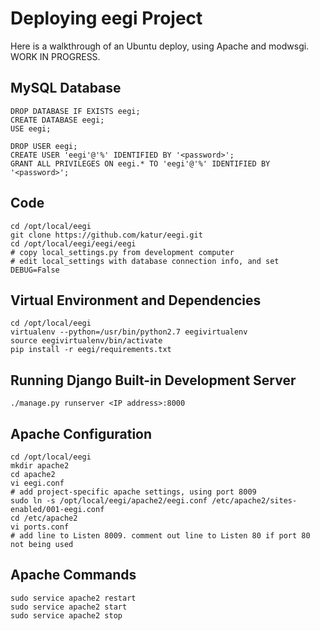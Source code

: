 Deploying eegi Project
======================
Here is a walkthrough of an Ubuntu deploy, using Apache
and modwsgi. WORK IN PROGRESS.


MySQL Database
--------------
```
DROP DATABASE IF EXISTS eegi;
CREATE DATABASE eegi;
USE eegi;

DROP USER eegi;
CREATE USER 'eegi'@'%' IDENTIFIED BY '<password>';
GRANT ALL PRIVILEGES ON eegi.* TO 'eegi'@'%' IDENTIFIED BY '<password>';
```

Code
----
```
cd /opt/local/eegi
git clone https://github.com/katur/eegi.git
cd /opt/local/eegi/eegi/eegi
# copy local_settings.py from development computer
# edit local_settings with database connection info, and set DEBUG=False
```

Virtual Environment and Dependencies
------------------------------------
```
cd /opt/local/eegi
virtualenv --python=/usr/bin/python2.7 eegivirtualenv
source eegivirtualenv/bin/activate
pip install -r eegi/requirements.txt
```

Running Django Built-in Development Server
------------------------------------------
```
./manage.py runserver <IP address>:8000
```

Apache Configuration
--------------------
```
cd /opt/local/eegi
mkdir apache2
cd apache2
vi eegi.conf
# add project-specific apache settings, using port 8009
sudo ln -s /opt/local/eegi/apache2/eegi.conf /etc/apache2/sites-enabled/001-eegi.conf
cd /etc/apache2
vi ports.conf
# add line to Listen 8009. comment out line to Listen 80 if port 80 not being used
```

Apache Commands
---------------
```
sudo service apache2 restart
sudo service apache2 start
sudo service apache2 stop
```
